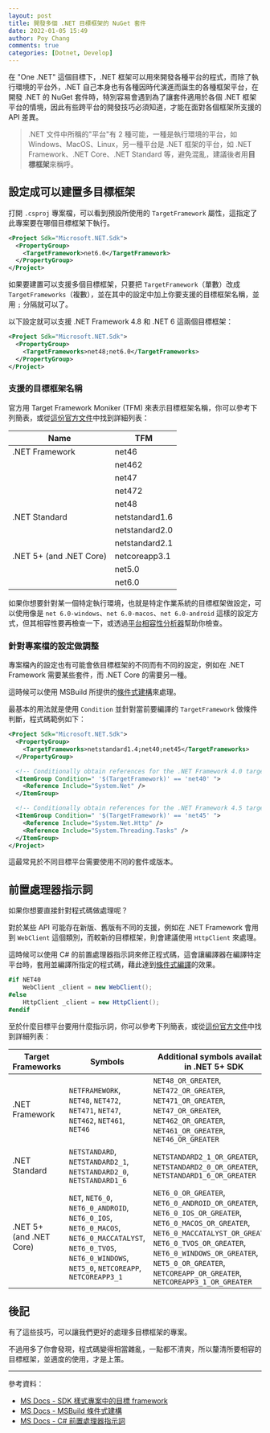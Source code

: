 ```yaml
---
layout: post
title: 開發多個 .NET 目標框架的 NuGet 套件
date: 2022-01-05 15:49
author: Poy Chang
comments: true
categories: [Dotnet, Develop]
---
```


在 "One .NET" 這個目標下，.NET 框架可以用來開發各種平台的程式，而除了執行環境的平台外，.NET 自己本身也有各種因時代演進而誕生的各種框架平台，在開發 .NET 的 NuGet 套件時，特別容易會遇到為了讓套件適用於各個 .NET 框架平台的情境，因此有些跨平台的開發技巧必須知道，才能在面對各個框架所支援的 API 差異。

>.NET 文件中所稱的"平台"有 2 種可能，一種是執行環境的平台，如 Windows、MacOS、Linux，另一種平台是 .NET 框架的平台，如 .NET Framework、.NET Core、.NET Standard 等，避免混亂，建議後者用**目標框架**來稱呼。

## 設定成可以建置多目標框架

打開 `.csproj` 專案檔，可以看到預設所使用的 `TargetFramework` 屬性，這指定了此專案要在哪個目標框架下執行。

```xml
<Project Sdk="Microsoft.NET.Sdk">
  <PropertyGroup>
    <TargetFramework>net6.0</TargetFramework>
  </PropertyGroup>
</Project>
```

如果要建置可以支援多個目標框架，只要把 `TargetFramework`（單數）改成 `TargetFrameworks`（複數），並在其中的設定中加上你要支援的目標框架名稱，並用 `;` 分隔就可以了。

以下設定就可以支援 .NET Framework 4.8 和 .NET 6 這兩個目標框架：

```xml
<Project Sdk="Microsoft.NET.Sdk">
  <PropertyGroup>
    <TargetFrameworks>net48;net6.0</TargetFrameworks>
  </PropertyGroup>
</Project>
```

### 支援的目標框架名稱

官方用 Target Framework Moniker (TFM) 來表示目標框架名稱，你可以參考下列簡表，或從[這份官方文件](https://docs.microsoft.com/zh-tw/dotnet/standard/frameworks#supported-target-frameworks?WT.mc_id=DT-MVP-5003022)中找到詳細列表：

| Name                    | TFM            |
| ----------------------- | -------------- |
| .NET Framework          | net46          |
|                         | net462         |
|                         | net47          |
|                         | net472         |
|                         | net48          |
| .NET Standard           | netstandard1.6 |
|                         | netstandard2.0 |
|                         | netstandard2.1 |
| .NET 5+ (and .NET Core) | netcoreapp3.1  |
|                         | net5.0         |
|                         | net6.0         |

如果你想要針對某一個特定執行環境，也就是特定作業系統的目標框架做設定，可以使用像是 `net 6.0-windows`、`net 6.0-macos`、`net 6.0-android` 這樣的設定方式，但其相容性要再檢查一下，或透過[平台相容性分析器](https://docs.microsoft.com/zh-tw/dotnet/standard/analyzers/platform-compat-analyzer?WT.mc_id=DT-MVP-5003022)幫助你檢查。

### 針對專案檔的設定做調整

專案檔內的設定也有可能會依目標框架的不同而有不同的設定，例如在 .NET Framework 需要某些套件，而 .NET Core 的需要另一種。

這時候可以使用 MSBuild 所提供的[條件式建構](https://docs.microsoft.com/zh-tw/visualstudio/msbuild/msbuild-conditional-constructs?WT.mc_id=DT-MVP-5003022)來處理。

最基本的用法就是使用 `Condition` 並針對當前要編譯的 `TargetFramework` 做條件判斷，程式碼範例如下：

```xml
<Project Sdk="Microsoft.NET.Sdk">
  <PropertyGroup>
    <TargetFrameworks>netstandard1.4;net40;net45</TargetFrameworks>
  </PropertyGroup>

  <!-- Conditionally obtain references for the .NET Framework 4.0 target -->
  <ItemGroup Condition=" '$(TargetFramework)' == 'net40' ">
    <Reference Include="System.Net" />
  </ItemGroup>

  <!-- Conditionally obtain references for the .NET Framework 4.5 target -->
  <ItemGroup Condition=" '$(TargetFramework)' == 'net45' ">
    <Reference Include="System.Net.Http" />
    <Reference Include="System.Threading.Tasks" />
  </ItemGroup>
</Project>
```

這最常見於不同目標平台需要使用不同的套件或版本。

## 前置處理器指示詞

如果你想要直接針對程式碼做處理呢？

對於某些 API 可能存在新版、舊版有不同的支援，例如在 .NET Framework 會用到 `WebClient` 這個類別，而較新的目標框架，則會建議使用 `HttpClient` 來處理。

這時候可以使用 C# 的前置處理器指示詞來修正程式碼，這會讓編譯器在編譯特定平台時，套用並編譯所指定的程式碼，藉此達到[條件式編譯](https://docs.microsoft.com/zh-tw/dotnet/csharp/language-reference/preprocessor-directives#conditional-compilation)的效果。

```csharp
#if NET40
    WebClient _client = new WebClient();
#else
    HttpClient _client = new HttpClient();
#endif
```

至於什麼目標平台要用什麼指示詞，你可以參考下列簡表，或從[這份官方文件](https://docs.microsoft.com/zh-tw/dotnet/csharp/language-reference/preprocessor-directives#conditional-compilation)中找到詳細列表：

| Target Frameworks | Symbols | Additional symbols available in .NET 5+ SDK |
| ------------------| ------- | ------------------------------------------- |
| .NET Framework    | `NETFRAMEWORK`, `NET48`, `NET472`, `NET471`, `NET47`, `NET462`, `NET461`, `NET46` | `NET48_OR_GREATER`, `NET472_OR_GREATER`, `NET471_OR_GREATER`, `NET47_OR_GREATER`, `NET462_OR_GREATER`, `NET461_OR_GREATER`, `NET46_OR_GREATER` |
| .NET Standard     | `NETSTANDARD`, `NETSTANDARD2_1`, `NETSTANDARD2_0`, `NETSTANDARD1_6` | `NETSTANDARD2_1_OR_GREATER`, `NETSTANDARD2_0_OR_GREATER`, `NETSTANDARD1_6_OR_GREATER` |
| .NET 5+ (and .NET Core) | `NET`, `NET6_0`, `NET6_0_ANDROID`, `NET6_0_IOS`, `NET6_0_MACOS`, `NET6_0_MACCATALYST`, `NET6_0_TVOS`, `NET6_0_WINDOWS`, `NET5_0`, `NETCOREAPP`, `NETCOREAPP3_1` | `NET6_0_OR_GREATER`, `NET6_0_ANDROID_OR_GREATER`, `NET6_0_IOS_OR_GREATER`, `NET6_0_MACOS_OR_GREATER`, `NET6_0_MACCATALYST_OR_GREATER`, `NET6_0_TVOS_OR_GREATER`, `NET6_0_WINDOWS_OR_GREATER`, `NET5_0_OR_GREATER`, `NETCOREAPP_OR_GREATER`, `NETCOREAPP3_1_OR_GREATER` |

## 後記

有了這些技巧，可以讓我們更好的處理多目標框架的專案。

不過用多了你會發現，程式碼變得相當雜亂，一點都不清爽，所以釐清所要相容的目標框架，並適度的使用，才是上策。

----------

參考資料：

* [MS Docs - SDK 樣式專案中的目標 framework](https://docs.microsoft.com/zh-tw/dotnet/standard/frameworks?WT.mc_id=DT-MVP-5003022)
* [MS Docs - MSBuild 條件式建構](https://docs.microsoft.com/zh-tw/visualstudio/msbuild/msbuild-conditional-constructs?WT.mc_id=DT-MVP-5003022)
* [MS Docs - C# 前置處理器指示詞](https://docs.microsoft.com/zh-tw/dotnet/csharp/language-reference/preprocessor-directives?WT.mc_id=DT-MVP-5003022)
